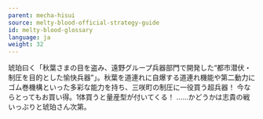 ```yaml
---
parent: mecha-hisui
source: melty-blood-official-strategy-guide
id: melty-blood-glossary
language: ja
weight: 32
---
```


琥珀曰く「秋葉さまの目を盗み、遠野グループ兵器部門で開発した“都市潜伏・制圧を目的とした愉快兵器”」。秋葉を道連れに自爆する道連れ機能や第二動力にゴム巻機構といった多彩な能力を持ち、三咲町の制圧に一役買う超兵器！ 今ならとってもお買い得。1体買うと量産型が付いてくる！ ……かどうかは志貴の戦いっぶりと琥珀さん次第。
